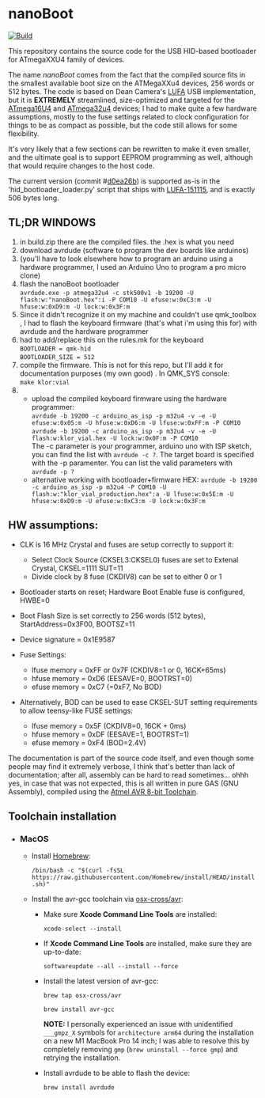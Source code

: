 # nanoBoot

[![Build](https://github.com/volium/nanoBoot/actions/workflows/build.yml/badge.svg?branch=main)](https://github.com/volium/nanoBoot/actions/workflows/build.yml)

This repository contains the source code for the USB HID-based bootloader for ATmegaXXU4 family of devices.

The name *nanoBoot* comes from the fact that the compiled source fits in the smallest available boot size on the ATMegaXXu4 devices, 256 words or 512 bytes. The code is based on Dean Camera's [LUFA](https://github.com/abcminiuser/lufa) USB implementation, but it is **EXTREMELY** streamlined, size-optimized and targeted for the [ATmega16U4](http://www.atmel.com/devices/atmega16u4.aspx) and [ATmega32u4](http://www.atmel.com/devices/atmega32u4.aspx) devices; I had to make quite a few hardware assumptions, mostly to the fuse settings related to clock configuration for things to be as compact as possible, but the code still allows for some flexibility.

It's very likely that a few sections can be rewritten to make it even smaller, and the ultimate goal is to support EEPROM programming as well, although that would require changes to the host code.

The current version (commit #[d0ea26b](https://github.com/volium/nanoBoot/commit/d0ea26bb01e764340dc8ad7b473ad98cefdb52eb)) is supported as-is in the 'hid_bootloader_loader.py' script that ships with [LUFA-151115](https://github.com/abcminiuser/lufa/releases/tag/LUFA-151115), and is exactly 506 bytes long.

## TL;DR WINDOWS

1. in build.zip there are the compiled files. the .hex is what you need
2. download avrdude (software to program the dev boards like arduinos)
3. (you'll have to look elsewhere how to program an arduino using a hardware programmer, I used an Arduino Uno to program a pro micro clone)
4. flash the nanoBoot bootloader   
`avrdude.exe -p atmega32u4 -c stk500v1 -b 19200 -U flash:w:"nanoBoot.hex":i -P COM10 -U efuse:w:0xC3:m -U hfuse:w:0xD9:m -U lock:w:0x3F:m`
5. Since it didn't recognize it on my machine and couldn't use qmk_toolbox , I had to flash the keyboard firmware (that's what i'm using this for) with avrdude and the hardware programmer
6. had to add/replace this on the rules.mk for the keyboard   
`BOOTLOADER = qmk-hid`   
`BOOTLOADER_SIZE = 512`
7. compile the firmware. This is not for this repo, but I'll add it for documentation purposes (my own good) . In QMK_SYS console:   
`make klor:vial`
8. - upload the compiled keyboard firmware using the hardware programmer:   
`avrdude -b 19200 -c arduino_as_isp -p m32u4 -v -e -U efuse:w:0x05:m -U hfuse:w:0xD6:m -U lfuse:w:0xFF:m -P COM10`     
`avrdude -b 19200 -c arduino_as_isp -p m32u4 -v -e -U flash:w:klor_vial.hex -U lock:w:0x0F:m -P COM10`   
The -c parameter is your programmer, arduino uno with ISP sketch, you can find the list with `avrdude -c ?`. The target board is specified with the -p paramenter. You can list the valid parameters with `avrdude -p ?`
   - alternative working with bootloader+firmware HEX:
   `avrdude -b 19200 -c arduino_as_isp -p m32u4 -P COM10 -U flash:w:"klor_vial_production.hex":a -U lfuse:w:0x5E:m -U hfuse:w:0xD9:m -U efuse:w:0xC3:m -U lock:w:0x3F:m ` 

## HW assumptions:

* CLK is 16 MHz Crystal and fuses are setup correctly to support it:
    * Select Clock Source (CKSEL3:CKSEL0) fuses are set to Extenal Crystal, CKSEL=1111 SUT=11
    * Divide clock by 8 fuse (CKDIV8) can be set to either 0 or 1
* Bootloader starts on reset; Hardware Boot Enable fuse is configured, HWBE=0
* Boot Flash Size is set correctly to 256 words (512 bytes), StartAddress=0x3F00, BOOTSZ=11
* Device signature = 0x1E9587

* Fuse Settings:
    * lfuse memory = 0xFF or 0x7F (CKDIV8=1 or 0, 16CK+65ms)
    * hfuse memory = 0xD6 (EESAVE=0, BOOTRST=0)
    * efuse memory = 0xC7 (=0xF7, No BOD)

* Alternatively, BOD can be used to ease CKSEL-SUT setting requirements to
  allow teensy-like FUSE settings:
    * lfuse memory = 0x5F (CKDIV8=0, 16CK + 0ms)
    * hfuse memory = 0xDF (EESAVE=1, BOOTRST=1)
    * efuse memory = 0xF4 (BOD=2.4V)

The documentation is part of the source code itself, and even though some people may find it extremely verbose, I think that's better than lack of documentation; after all, assembly can be hard to read sometimes... ohhh yes, in case that was not expected, this is all written in pure GAS (GNU Assembly), compiled using the [Atmel AVR 8-bit Toolchain](http://www.atmel.com/tools/atmelavrtoolchainforwindows.aspx).

## Toolchain installation

 - ### MacOS
    - Install [Homebrew](https://brew.sh/):

        `/bin/bash -c "$(curl -fsSL https://raw.githubusercontent.com/Homebrew/install/HEAD/install.sh)"`
    
    - Install the avr-gcc toolchain via [osx-cross/avr](https://github.com/osx-cross/homebrew-avr):
        
        - Make sure **Xcode Command Line Tools** are installed:
        
            `xcode-select --install`
        
        - If **Xcode Command Line Tools** are installed, make sure they are up-to-date:
            
            `softwareupdate --all --install --force `
        
        - Install the latest version of avr-gcc:
            
            `brew tap osx-cross/avr`
            
            `brew install avr-gcc`
        
            **NOTE:** I personally experienced an issue with unidentified `___gmpz_X` symbols for `architecture arm64` during the installation on a new M1 MacBook Pro 14 inch; I was able to resolve this by completely removing `gmp` (`brew uninstall --force gmp`) and retrying the installation.

        - Install avrdude to be able to flash the device:
            
            `brew install avrdude`

